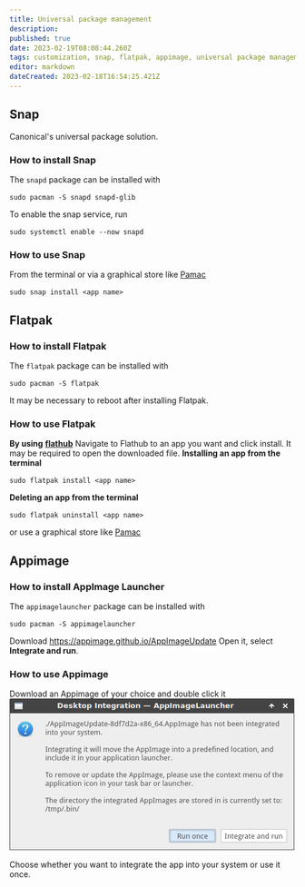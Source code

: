 ```yaml
---
title: Universal package management
description: 
published: true
date: 2023-02-19T08:08:44.260Z
tags: customization, snap, flatpak, appimage, universal package management
editor: markdown
dateCreated: 2023-02-18T16:54:25.421Z
---
```


## Snap
Canonical's universal package solution.

### How to install Snap
The `snapd` package can be installed with
```
sudo pacman -S snapd snapd-glib
```
To enable the snap service, run
```
sudo systemctl enable --now snapd
```

### How to use Snap
From the terminal or via a graphical store like [Pamac](/en/howto/pamac)
```
sudo snap install <app name>
```

## Flatpak
### How to install Flatpak
The `flatpak` package can be installed with
```
sudo pacman -S flatpak
```
It may be necessary to reboot after installing Flatpak.

### How to use Flatpak
**By using** [**flathub**](https://flathub.org)
Navigate to Flathub to an app you want and click install.
It may be required to open the downloaded file.
**Installing an app from the terminal**
```plaintext
sudo flatpak install <app name>
```
**Deleting an app from the terminal**
```plaintext
sudo flatpak uninstall <app name>
```
or use a graphical store like [Pamac](/en/howto/pamac)

## Appimage
### How to install AppImage Launcher
The `appimagelauncher` package can be installed with
```plaintext
sudo pacman -S appimagelauncher
```
Download https://appimage.github.io/AppImageUpdate
Open it, select **Integrate and run**.
### How to use Appimage
Download an Appimage of your choice and double click it
![](/screenshot.png)

Choose whether you want to integrate the app into your system or use it once.